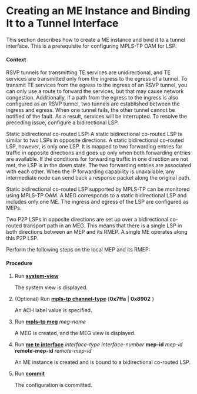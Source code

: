 Creating an ME Instance and Binding It to a Tunnel Interface
============================================================

This section describes how to create a ME instance and bind it to a tunnel interface. This is a prerequisite for configuring MPLS-TP OAM for LSP.

#### Context

RSVP tunnels for transmitting TE services are unidirectional, and TE services are transmitted only from the ingress to the egress of a tunnel. To transmit TE services from the egress to the ingress of an RSVP tunnel, you can only use a route to forward the services, but that may cause network congestion. Additionally, if a path from the egress to the ingress is also configured as an RSVP tunnel, two tunnels are established between the ingress and egress. When one tunnel fails, the other tunnel cannot be notified of the fault. As a result, services will be interrupted. To resolve the preceding issue, configure a bidirectional LSP.

Static bidirectional co-routed LSP: A static bidirectional co-routed LSP is similar to two LSPs in opposite directions. A static bidirectional co-routed LSP, however, is only one LSP. It is mapped to two forwarding entries for traffic in opposite directions and goes up only when both forwarding entries are available. If the conditions for forwarding traffic in one direction are not met, the LSP is in the down state. The two forwarding entries are associated with each other. When the IP forwarding capability is unavailable, any intermediate node can send back a response packet along the original path.

Static bidirectional co-routed LSP supported by MPLS-TP can be monitored using MPLS-TP OAM. A MEG corresponds to a static bidirectional LSP and includes only one ME. The ingress and egress of the LSP are configured as MEPs.

Two P2P LSPs in opposite directions are set up over a bidirectional co-routed transport path in an MEG. This means that there is a single LSP in both directions between an MEP and its RMEP. A single ME operates along this P2P LSP.

Perform the following steps on the local MEP and its RMEP:


#### Procedure

1. Run [**system-view**](cmdqueryname=system-view)
   
   
   
   The system view is displayed.
2. (Optional) Run [**mpls-tp channel-type**](cmdqueryname=mpls-tp+channel-type) {**0x7ffa** | **0x8902** }
   
   
   
   An ACH label value is specified.
3. Run [**mpls-tp meg**](cmdqueryname=mpls-tp+meg) *meg-name*
   
   
   
   A MEG is created, and the MEG view is displayed.
4. Run [**me te interface**](cmdqueryname=me+te+interface) *interface-type* *interface-number* **mep-id** *mep-id* **remote-mep-id** *remote-mep-id*
   
   
   
   An ME instance is created and is bound to a bidirectional co-routed LSP.
5. Run [**commit**](cmdqueryname=commit)
   
   
   
   The configuration is committed.